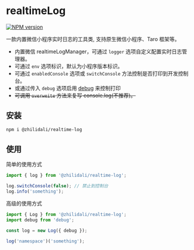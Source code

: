 # realtimeLog

[![NPM version](https://img.shields.io/npm/v/@zhilidali/realtime-log)](https://www.npmjs.org/package/@zhilidali/realtime-log)

一款内置微信小程序实时日志的工具类, 支持原生微信小程序、Taro 框架等。

- 内置微信 realtimeLogManager，可通过 `logger` 选项自定义配置实时日志管理器。
- 可通过 `env` 选项标识，默认为小程序版本标识。
- 可通过 `enabledConsole` 选项或 `switchConsole` 方法控制是否打印到开发控制台。
- 或通过传入 `debug` 选项启用 [debug](https://github.com/debug-js/debug) 来控制打印
- ~~可调用 `overweite` 方法来复写 console.log(不推荐)。~~

## 安装

```sh
npm i @zhilidali/realtime-log
```

## 使用

简单的使用方式

```js
import { log } from '@zhilidali/realtime-log';

log.switchConsole(false); // 禁止到控制台
log.info('something');
```

高级的使用方式

```js
import { Log } from '@zhilidali/realtime-log';
import debug from 'debug';

const log = new Log({ debug });

log('namespace')('something');
```
